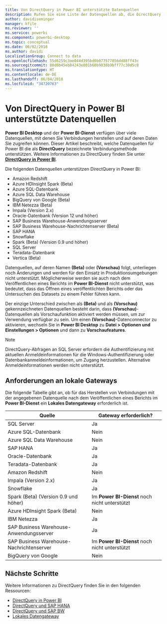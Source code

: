 ```yaml
---
title: Von DirectQuery in Power BI unterstützte Datenquellen
description: Rufen Sie eine Liste der Datenquellen ab, die DirectQuery verwenden können.
author: davidiseminger
manager: kfile
ms.reviewer: ''
ms.service: powerbi
ms.component: powerbi-desktop
ms.topic: conceptual
ms.date: 06/02/2018
ms.author: davidi
LocalizationGroup: Connect to data
ms.openlocfilehash: 55d6259c3ae044d395bd0b077577856dd88ff43c
ms.sourcegitcommit: 80d6b45eb84243e801b60b9038b9bff77c30d5c8
ms.translationtype: HT
ms.contentlocale: de-DE
ms.lasthandoff: 06/04/2018
ms.locfileid: "34720763"
---
```

# <a name="data-sources-supported-by-directquery-in-power-bi"></a>Von DirectQuery in Power BI unterstützte Datenquellen
**Power BI Desktop** und der **Power BI-Dienst** verfügen über viele Datenquellen, mit denen Sie Verbindungen herstellen und auf deren Daten Sie zugreifen können. Dieser Artikel beschreibt, welche Datenquellen für Power BI die als **DirectQuery** bezeichnete Verbindungsmethode unterstützen. Weitere Informationen zu DirectQuery finden Sie unter [**DirectQuery in Power BI**](desktop-directquery-about.md).

Die folgenden Datenquellen unterstützen DirectQuery in Power BI:

* Amazon Redshift
* Azure HDInsight Spark (Beta)
* Azure SQL-Datenbank
* Azure SQL Data Warehouse
* BigQuery von Google (Beta)
* IBM Netezza (Beta)
* Impala (Version 2.x)
* Oracle-Datenbank (Version 12 und höher)
* SAP Business Warehouse-Anwendungsserver
* SAP Business Warehouse-Nachrichtenserver (Beta)
* SAP HANA
* Snowflake
* Spark (Beta) (Version 0.9 und höher)
* SQL Server
* Teradata-Datenbank
* Vertica (Beta)

Datenquellen, auf deren Namen **(Beta)** oder **(Vorschau)** folgt, unterliegen noch Änderungen und werden für den Einsatz in Produktionsumgebungen nicht unterstützt. Möglicherweise werden sie auch nach dem Veröffentlichen eines Berichts im **Power BI-Dienst** nicht unterstützt, was bedeutet, dass das Öffnen eines veröffentlichten Berichts oder das Untersuchen des Datasets zu einem Fehler führen kann.

Der einzige Unterschied zwischen als **(Beta)** und als **(Vorschau)** gekennzeichneten Datenquellen besteht darin, dass **(Vorschau)**-Datenquellen als Vorschaufunktion aktiviert werden müssen, um zur Verwendung verfügbar zu sein. Um einen **(Vorschau)**-Datenconnector zu aktivieren, wechseln Sie in **Power BI Desktop** zu **Datei > Optionen und Einstellungen > Optionen** und dann zu **Vorschaufeatures**.

> [!NOTE]
> DirectQuery-Abfragen an SQL Server erfordern die Authentifizierung mit aktuellen Anmeldeinformationen für die Windows-Authentifizierung oder Datenbankanmeldeinformationen, um Zugang herzustellen. Alternative Anmeldeinformationen werden nicht unterstützt.
>

## <a name="on-premises-gateway-requirements"></a>Anforderungen an lokale Gateways
Die folgende Tabelle gibt an, ob für das Herstellen von Verbindungen mit der angegebenen Datenquelle nach dem Veröffentlichen eines Berichts im **Power BI-Dienst** ein **Lokales Datengateway** erforderlich ist.

| Quelle | Gateway erforderlich? |
| --- | --- |
| SQL Server |Ja |
| Azure SQL-Datenbank |Nein |
| Azure SQL Data Warehouse |Nein |
| SAP HANA |Ja |
| Oracle-Datenbank |Ja |
| Teradata-Datenbank |Ja |
| Amazon Redshift |Nein |
| Impala (Version 2.x) |Ja |
| Snowflake |Ja |
| Spark (Beta) (Version 0.9 und höher) |Im **Power BI-Dienst** noch nicht unterstützt |
| Azure HDInsight Spark (Beta) |Nein |
| IBM Netezza |Ja |
| SAP Business Warehouse-Anwendungsserver |Ja |
| SAP Business Warehouse-Nachrichtenserver |Im **Power BI-Dienst** noch nicht unterstützt |
| BigQuery von Google |Nein |


## <a name="next-steps"></a>Nächste Schritte
Weitere Informationen zu DirectQuery finden Sie in den folgenden Ressourcen:

* [DirectQuery in Power BI](desktop-directquery-about.md)
* [DirectQuery und SAP HANA](desktop-directquery-sap-hana.md)
* [DirectQuery und SAP BW](desktop-directquery-sap-bw.md)
* [Lokales Datengateway](service-gateway-onprem.md)

